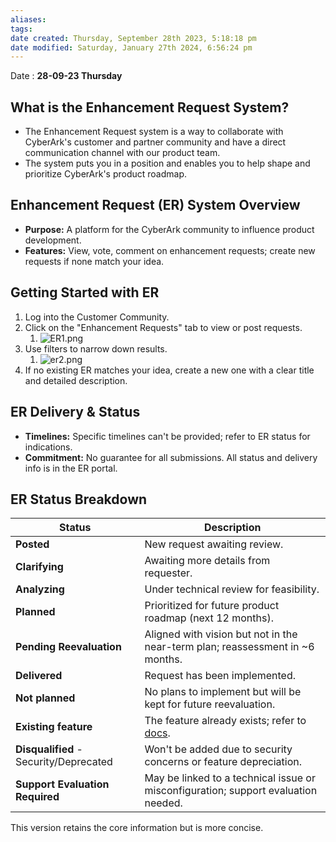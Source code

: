 ```yaml
---
aliases: 
tags: 
date created: Thursday, September 28th 2023, 5:18:18 pm
date modified: Saturday, January 27th 2024, 6:56:24 pm
---
```

Date : **28-09-23 Thursday**

## What is the Enhancement Request System?

- The Enhancement Request system is a way to collaborate with CyberArk's customer and partner community and have a direct communication channel with our product team.  
- The system puts you in a position and enables you to help shape and prioritize CyberArk's product roadmap.

## Enhancement Request (ER) System Overview

- **Purpose:** A platform for the CyberArk community to influence product development.
- **Features:** View, vote, comment on enhancement requests; create new requests if none match your idea.
  

## Getting Started with ER

1. Log into the Customer Community.
2. Click on the "Enhancement Requests" tab to view or post requests.
	1. ![ER1.png](https://cyberark.my.site.com/servlet/rtaImage?eid=ka32J0000005AkV&feoid=00N2J000009R3kg&refid=0EM2J000005E6SP)
3. Use filters to narrow down results.
	1. ![er2.png](https://cyberark.my.site.com/servlet/rtaImage?eid=ka32J0000005AkV&feoid=00N2J000009R3kg&refid=0EM2J000005E6KR)
4. If no existing ER matches your idea, create a new one with a clear title and detailed description.

## ER Delivery & Status

- **Timelines:** Specific timelines can't be provided; refer to ER status for indications.
- **Commitment:** No guarantee for all submissions. All status and delivery info is in the ER portal.

## ER Status Breakdown

| **Status**                | **Description** |
|---------------------------|-----------------|
| **Posted**                | New request awaiting review. |
| **Clarifying**            | Awaiting more details from requester. |
| **Analyzing**             | Under technical review for feasibility. |
| **Planned**               | Prioritized for future product roadmap (next 12 months). |
| **Pending Reevaluation**  | Aligned with vision but not in the near-term plan; reassessment in ~6 months. |
| **Delivered**             | Request has been implemented. |
| **Not planned**           | No plans to implement but will be kept for future reevaluation. |
| **Existing feature**      | The feature already exists; refer to [docs](https://docs.cyberark.com/). |
| **Disqualified** - Security/Deprecated | Won't be added due to security concerns or feature depreciation. |
| **Support Evaluation Required** | May be linked to a technical issue or misconfiguration; support evaluation needed. |

This version retains the core information but is more concise.